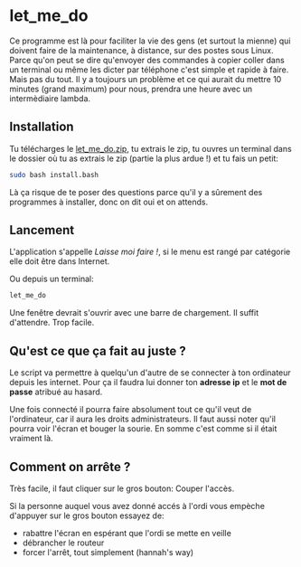 # let_me_do

Ce programme est là pour faciliter la vie des gens (et surtout la mienne) qui doivent faire de la maintenance, à distance, sur des postes sous Linux. Parce qu'on peut se dire qu'envoyer des commandes à copier coller dans un terminal ou même les dicter par téléphone c'est simple et rapide à faire. Mais pas du tout. Il y a toujours un problème et ce qui aurait du mettre 10 minutes (grand maximum) pour nous, prendra une heure avec un intermèdiaire lambda.

## Installation

Tu télécharges le [let_me_do.zip](https://github.com/L0L022/let_me_do/archive/master.zip), tu extrais le zip, tu ouvres un terminal dans le dossier où tu as extrais le zip (partie la plus ardue !) et tu fais un petit:

```bash
sudo bash install.bash
```

Là ça risque de te poser des questions parce qu'il y a sûrement des programmes à installer, donc on dit oui et on attends.

## Lancement

L'application s'appelle *Laisse moi faire !*, si le menu est rangé par catégorie elle doit être dans Internet.

Ou depuis un terminal:

```bash
let_me_do
```

Une fenêtre devrait s'ouvrir avec une barre de chargement. Il suffit d'attendre. Trop facile.

## Qu'est ce que ça fait au juste ?

Le script va permettre à quelqu'un d'autre de se connecter à ton ordinateur depuis les internet. Pour ça il faudra lui donner ton **adresse ip** et le **mot de passe** atribué au hasard.

Une fois connecté il pourra faire absolument tout ce qu'il veut de l'ordinateur, car il aura les droits administrateurs. Il faut aussi noter qu'il pourra voir l'écran et bouger la sourie. En somme c'est comme si il était vraiment là.

## Comment on arrête ?

Très facile, il faut cliquer sur le gros bouton: Couper l'accès.

Si la personne auquel vous avez donné accés à l'ordi vous empèche d'appuyer sur le gros bouton essayez de:
- rabattre l'écran en espérant que l'ordi se mette en veille
- débrancher le routeur
- forcer l'arrêt, tout simplement (hannah's way)
